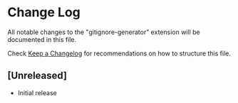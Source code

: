 # Change Log

All notable changes to the "gitignore-generator" extension will be documented in this file.

Check [Keep a Changelog](http://keepachangelog.com/) for recommendations on how to structure this file.

## [Unreleased]

- Initial release